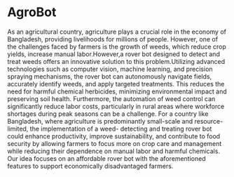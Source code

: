 # AgroBot
As an agricultural country, agriculture plays a crucial role in the economy of Bangladesh, providing livelihoods for millions of people. However, one of the challenges faced by farmers is the growth of weeds, which reduce crop yields, increase manual labor.However,a rover bot designed to detect and treat weeds offers an innovative solution to this problem.Utilizing advanced technologies such as computer vision, machine learning, and precision spraying mechanisms, the rover bot can autonomously navigate fields, accurately identify weeds, and apply targeted treatments. This reduces the need for harmful chemical herbicides, minimizing environmental impact and preserving soil health. Furthermore, the automation of weed control can significantly reduce labor costs, particularly in rural areas where workforce shortages during peak seasons can be a challenge. For a country like Bangladesh, where agriculture is predominantly small-scale and resource-limited, the implementation of a weed- detecting and treating rover bot could enhance productivity, improve sustainability, and contribute to food security by allowing farmers to focus more on crop care and management while reducing their dependence on manual labor and harmful chemicals. Our idea focuses on an affordable rover bot with the aforementioned features to support economically disadvantaged farmers.

